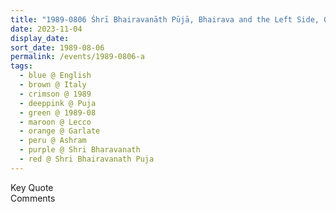```yaml
---
title: "1989-0806 Śhrī Bhairavanāth Pūjā, Bhairava and the Left Side, Garden, Āśhram, Garlate (40 kms E of Como), Lecco, Italy"
date: 2023-11-04
display_date: 
sort_date: 1989-08-06
permalink: /events/1989-0806-a
tags:
  - blue @ English
  - brown @ Italy
  - crimson @ 1989
  - deeppink @ Puja
  - green @ 1989-08
  - maroon @ Lecco
  - orange @ Garlate
  - peru @ Ashram
  - purple @ Shri Bharavanath
  - red @ Shri Bhairavanath Puja
---
```


<wave-list>
  <list-title color="green" width="75">Key Quote</list-title>
  <list-item color="BlanchedAlmond"  width="200"></list-item>
  <list-item color="Lavender"></list-item>
  <list-item color="BlanchedAlmond"></list-item>
</wave-list>

<br>

<wave-list>
  <list-title color="green" width="75">Comments</list-title>
  <list-item color="BlanchedAlmond"  width="200"></list-item>
  <list-item color="Lavender"></list-item>
  <list-item color="BlanchedAlmond"></list-item>
</wave-list>